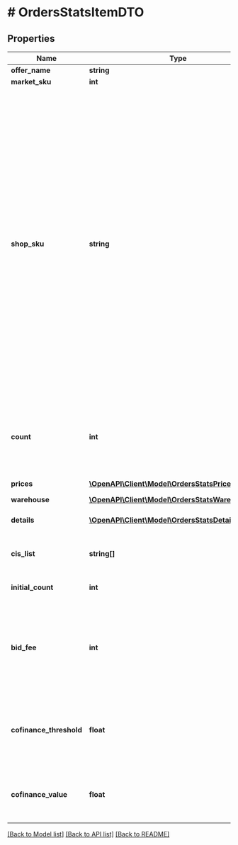 # # OrdersStatsItemDTO

## Properties

Name | Type | Description | Notes
------------ | ------------- | ------------- | -------------
**offer_name** | **string** | Название товара. | [optional]
**market_sku** | **int** | SKU на Маркете. | [optional]
**shop_sku** | **string** | Ваш SKU — идентификатор товара в вашей системе.  Разрешена любая последовательность длиной до 80 знаков. В нее могут входить английские и русские буквы, цифры и символы &#x60;. , / \\ ( ) [ ] - &#x3D; _&#x60;  Правила использования SKU:  * У каждого товара SKU должен быть свой.  * SKU товара нельзя менять — можно только удалить товар и добавить заново с новым SKU.  * Уже заданный SKU нельзя освободить и использовать заново для другого товара. Каждый товар должен получать новый идентификатор, до того никогда не использовавшийся в вашем каталоге.  [Что такое SKU и как его назначать](https://yandex.ru/support/marketplace/assortment/add/index.html#fields) | [optional]
**count** | **int** | Количество единиц товара с учетом удаленных единиц.  Если из заказа удалены все единицы товара, он попадет только в список &#x60;initialItems&#x60;. | [optional]
**prices** | [**\OpenAPI\Client\Model\OrdersStatsPriceDTO[]**](OrdersStatsPriceDTO.md) | Цена или скидки на товар. | [optional]
**warehouse** | [**\OpenAPI\Client\Model\OrdersStatsWarehouseDTO**](OrdersStatsWarehouseDTO.md) |  | [optional]
**details** | [**\OpenAPI\Client\Model\OrdersStatsDetailsDTO[]**](OrdersStatsDetailsDTO.md) | Информация об удалении товара из заказа. | [optional]
**cis_list** | **string[]** | Список кодов идентификации товара в системе «Честный ЗНАК». | [optional]
**initial_count** | **int** | Первоначальное количество единиц товара. | [optional]
**bid_fee** | **int** | Списанная ставка ближайшего конкурента.  Указывается в процентах от стоимости товара и умножается на 100. Например, ставка 5% обозначается как 500. | [optional]
**cofinance_threshold** | **float** | Порог для скидок с Маркетом на момент оформления заказа. [Что это такое?](https://yandex.ru/support/marketplace/marketing/smart-pricing.html#sponsored-discounts)  Указан в рублях. Точность — два знака после запятой. | [optional]
**cofinance_value** | **float** | Скидка с Маркетом. [Что это такое?](https://yandex.ru/support/marketplace/marketing/smart-pricing.html#sponsored-discounts)  Указана в рублях. Точность — два знака после запятой. | [optional]

[[Back to Model list]](../../README.md#models) [[Back to API list]](../../README.md#endpoints) [[Back to README]](../../README.md)

